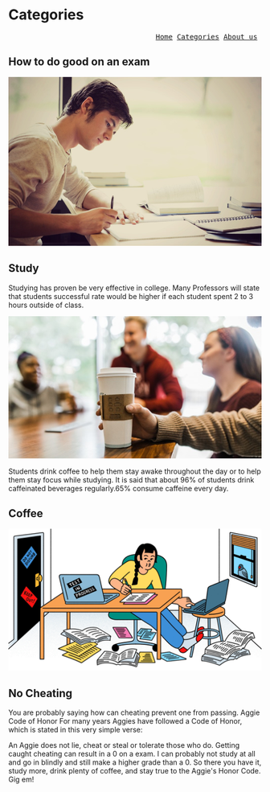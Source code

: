 <h1> Categories</h1>

<pre><div align="right"><a href="https://coressj.github.io/Project1" target="_top">Home</a> <a href="https://coressj.github.io/Project1/page2" target="_top">Categories</a> <a href="https://coressj.github.io/Project1/page3" target="_top">About us</a> </div></pre>


## How to do good on an exam

![Thumbnail of studying](study.jpg)

## Study

Studying has proven be very effective in college. Many Professors will state that students successful rate would be higher if each student spent 2 to 3 hours outside of class.

![Thumbnail of coffee](Coffee.jpg)

Students drink coffee to help them stay awake throughout the day or to help them stay focus while studying. It is said that about 96% of students drink caffeinated beverages regularly.65% consume caffeine every day.

## Coffee

![Thumbnail of cheating](exam.jpg)


## No Cheating

You are probably saying how can cheating prevent one from passing. Aggie Code of Honor
For many years Aggies have followed a Code of Honor, which is stated in this very simple verse:

An Aggie does not lie, cheat or steal or tolerate those who do.
Getting caught cheating can result in a 0 on a exam. I can probably not study at all and go in blindly and still make a higher grade than a 0. So there you have it, study more, drink plenty of coffee, and stay true to the Aggie's Honor Code.
Gig em!
